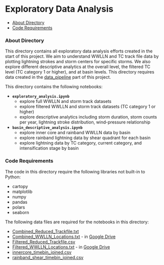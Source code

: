 # Exploratory Data Analysis

* [About Directory](#about)
* [Code Requirements](#requirements)

<a id="about"></a>

### About Directory
This directory contains all exploratory data analysis efforts created in the start of this project. We aim to understand WWLLN and TC track file data by plotting lightning strokes and storm centers for specific storms. We also explore different descriptive analytics at the overall level, the filtered TC level (TC category 1 or higher), and at basin levels. This directory requires data created in the [data_pipeline](../data_pipeline/) part of this project.

This directory contains the following notebooks:
- **`exploratory_analysis.ipynb`**
    - explore full WWLLN and storm track datasets
    - explore filtered WWLLN and storm track datasets (TC category 1 or higher)
    - explore descriptive analytics including storm duration, storm counts per year, lightning stroke distribution, wind-pressure relationship
- **`basin_descriptive_analysis.ipynb`**
    - explore inner core and rainband WWLLN data by basin
    - explore rainband lightning data by shear quadrant for each basin
    - explore lightning data by TC category, current category, and intensification stage by basin

<a id="requirements"></a>

### Code Requirements
The code in this directory require the following libraries not built-in to Python:
- cartopy
- matplotlib
- numpy
- pandas
- polars
- seaborn

The following data files are required for the notebooks in this directory:
- [Combined_Reduced_Trackfile.txt](../data_pipeline/intermediate_data/Combined_Reduced_Trackfile.txt)
- [Combined_WWLLN_Locations.txt](https://drive.google.com/file/d/1iXEjD-vr2B5csg-kcjQKZMcwl3jSwNqt/view?usp=drive_link) - in [Google Drive](https://drive.google.com/drive/folders/105AYgecVORsUCyOwinQRfb--TC0hhBva?usp=drive_link)
- [Filtered_Reduced_Trackfile.csv](../data_pipeline/intermediate_data/Filtered_Reduced_Trackfile.csv)
- [Filtered_WWLLN_Locations.txt](https://drive.google.com/file/d/1eGiSKw0vSCFcNohGniysSFnZm8h0WfQ0/view?usp=drive_link) - in [Google Drive](https://drive.google.com/drive/folders/105AYgecVORsUCyOwinQRfb--TC0hhBva?usp=drive_link)
- [innercore_timebin_joined.csv](../data_pipeline/data/innercore_timebin_joined.csv)
- [rainband_shear_timebin_joined.csv](../data_pipeline/data/rainband_shear_timebin_joined.csv)